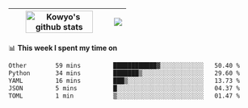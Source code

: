 | <a href="https://github.com/anuraghazra/github-readme-stats"><img width="85%" src="https://github-readme-stats.vercel.app/api?username=kowyo&show_icons=true&hide_border=true&theme=transparent" alt="Kowyo's github stats" /></a> | <a href="https://github.com/anuraghazra/github-readme-stats"><img align="center" src="https://github-readme-stats.vercel.app/api/top-langs/?username=kowyo&exclude_repo=Engineering-Competition-Robot,mobile-robot&hide=c,assembly,shaderlab,hlsl,mathematica,cmake&layout=compact&hide_border=true&theme=transparent" /></a> |
| ------------- | ------------- |

📊 **This week I spent my time on**
<!--START_SECTION:waka-->

```txt
Other        59 mins         ████████████▓░░░░░░░░░░░░   50.40 %
Python       34 mins         ███████▒░░░░░░░░░░░░░░░░░   29.60 %
YAML         16 mins         ███▒░░░░░░░░░░░░░░░░░░░░░   13.73 %
JSON         5 mins          █░░░░░░░░░░░░░░░░░░░░░░░░   04.37 %
TOML         1 min           ▒░░░░░░░░░░░░░░░░░░░░░░░░   01.47 %
```

<!--END_SECTION:waka-->
